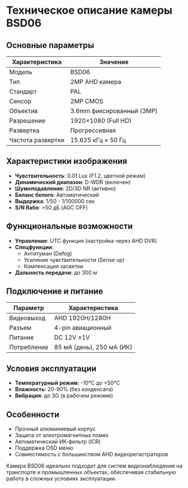 # Техническое описание камеры BSD06

## Основные параметры
| Характеристика       | Значение                      |
|----------------------|-------------------------------|
| Модель               | BSD06                         |
| Тип                  | 2MP AHD камера                |
| Стандарт             | PAL                           |
| Сенсор               | 2MP CMOS                      |
| Объектив             | 3.6mm фиксированный (3MP)     |
| Разрешение           | 1920×1080 (Full HD)           |
| Развертка            | Прогрессивная                 |
| Частота развертки    | 15.625 кГц × 50 Гц            |

## Характеристики изображения
- **Чувствительность**: 0.01 Lux (F1.2, цветной режим)
- **Динамический диапазон**: D-WDR (включен)
- **Шумоподавление**: 2D/3D NR (активно)
- **Баланс белого**: Автоматический
- **Выдержка**: 1/50 - 1/100000 сек
- **S/N Ratio**: >50 дБ (AGC OFF)

## Функциональные возможности
- **Управление**: UTC функция (настройка через AHD DVR)
- **Спецфункции**:
  - Антитуман (Defog)
  - Усиление чувствительности (Sense up)
  - Компенсация засветки
- **Дальность передачи**: до 300 м

## Подключение и питание
| Параметр             | Характеристика                |
|----------------------|-------------------------------|
| Видеовыход           | AHD 1920H/1280H               |
| Разъем               | 4-pin авиационный             |
| Питание              | DC 12V ±1V                    |
| Потребление          | 85 мА (день), 250 мА (ИК)     |

## Условия эксплуатации
- **Температурный режим**: -10°C до +50°C
- **Влажность**: 20-90% (без конденсата)
- **Вибрация**: до 3G (в рабочем режиме)

## Особенности
- Прочный алюминиевый корпус
- Защита от электромагнитных помех
- Автоматический ИК-фильтр (ICR)
- Поддержка OSD меню
- Совместимость с большинством AHD видеорегистраторов

Камера BSD06 идеально подходит для систем видеонаблюдения на транспорте и промышленных объектах, обеспечивая стабильную работу в сложных условиях эксплуатации.